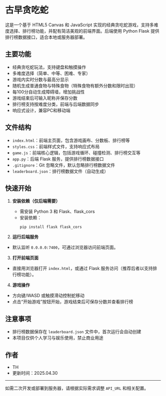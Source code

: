 # 古早贪吃蛇

这是一个基于 HTML5 Canvas 和 JavaScript 实现的经典贪吃蛇游戏，支持多难度选择、排行榜功能，并配有简洁美观的前端界面。后端使用 Python Flask 提供排行榜数据接口，适合本地或服务器部署。

## 主要功能

- 经典贪吃蛇玩法，支持键盘和触摸操作
- 多难度选择（简单、中等、困难、专家）
- 游戏内实时分数与最高分显示
- 随机生成普通食物与特殊食物（特殊食物有额外分数和限时出现）
- 每100分自动生成障碍墙，增加挑战性
- 游戏结束后可输入昵称并保存分数
- 排行榜支持按难度分类，前端与后端数据同步
- 响应式设计，兼容PC和移动端

## 文件结构

- `index.html`：前端主页面，包含游戏画布、分数板、排行榜等
- `styles.css`：前端样式文件，支持响应式布局
- `game.js`：前端核心逻辑，包括游戏循环、碰撞检测、排行榜交互等
- `app.py`：后端 Flask 服务，提供排行榜数据接口
- `.gitignore`：Git 忽略文件，默认忽略排行榜数据文件
- `leaderboard.json`：排行榜数据文件（自动生成）

## 快速开始

1. **安装依赖（仅后端需要）**
   - 需安装 Python 3 和 Flask、flask_cors
   - 安装依赖：
     ```
     pip install flask flask_cors
     ```

2. **运行后端服务**

- 默认监听 `0.0.0.0:7400`，可通过浏览器访问前端页面。

3. **打开前端页面**
- 直接用浏览器打开 `index.html`，或通过 Flask 服务访问（推荐后者以支持排行榜功能）。

4. **游戏操作**
- 方向键/WASD 或触摸滑动控制蛇移动
- 点击“开始游戏”按钮开始，游戏结束后可保存分数并查看排行榜

## 注意事项

- 排行榜数据保存在 `leaderboard.json` 文件中，首次运行会自动创建
- 本项目仅供个人学习与娱乐使用，禁止商业用途

## 作者

- TH
- 更新时间：2025.04.30

---

如需二次开发或部署到服务器，请根据实际需求调整 `API_URL` 和相关配置。